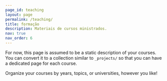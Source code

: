 ```yaml
---
page_id: teaching
layout: page
permalink: /teaching/
title: formação
description: Materiais de cursos ministrados.
nav: true
nav_order: 6
---
```


For now, this page is assumed to be a static description of your courses. You can convert it to a collection similar to `_projects/` so that you can have a dedicated page for each course.

Organize your courses by years, topics, or universities, however you like!
